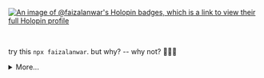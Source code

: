 [![An image of @faizalanwar's Holopin badges, which is a link to view their full Holopin profile](https://holopin.me/faizalanwar)](https://holopin.io/@faizalanwar)


<br/>
<!-- ### `npx faizalanwar` 

<!--
Hi there! 👋 I'm Faizal Anwar (but you can call me faisal - pronounced "fa ee-sal" 😊).  

Writing code by day, debugging life by night - with Java, Spring, Kotlin, Laravel, Next.js, and a cup that’s never empty (no grounds, ofc!). 😅
When I'm not on duty (aka glued to my screen), you’ll probably find me unwinding, or tinkering with side projects I’ll probably never finish… but hey, it’s fun!
-->
try this  `npx faizalanwar`. but why? -- why not? 🤷🏻‍♂️ 


 

<details>
  <summary>More...</summary>
  
  <br/> 
  
## Github statistics  ![Profile Views](https://komarev.com/ghpvc/?username=faizalanwar)
    
  
<p align="center">
    <a href="https://github.com/faizalanwar">
       <img height="180em" alt="faizalanwar" src="https://github-readme-streak-stats.herokuapp.com/?user=faizalanwar&hide_border=true"/>
    </a>
</p>
   
<!--  <p align="center">
  <img height="180em" src="https://github-readme-stats.vercel.app/api?username=faizalanwar&count_private=true&show_icons=true&include_all_commits=true&hide_border=true" alt="faizalanwar's github stats" />
  <img height="180em" src="https://github-readme-stats.vercel.app/api/top-langs/?username=faizalanwar&layout=compact&count_private=true&show_icons=true&include_all_commits=true&hide_border=true" alt="faizalanwar's github stats" /> 
</p> -->
  
 
   <!-- 
<!-- ##  Want to build like this ?

clone this repo `npm install && npm update`

#### Publishing to npm

  -  Register an account at npmjs.com if you don’t have one.
  -  Add a user to your CLI by running `npm adduser.`
  -  Provide the username and password you used to register the npm account.
  -  Go to package.json and add following lines **if it doesn't exist** :
  
    `"bin": {
      "your-package-name": "./index.js"
    }`

   - Publish the package. `npm publish --access=public`
   - And to push the updates to npm: `npm publish`

  <hr /> 
    -->
  
  <hr /> 
  
 🎁 Thanks for checking my profile. 
</details>


